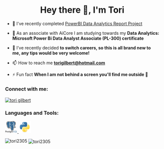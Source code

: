 <h1 align="center">Hey there 🤸, I'm Tori</h1>

- 🔭 I've recently completed [PowerBI Data Analytics Report Project](https://github.com/Tori2305/Project_Business_Intelligence-International_Retailer.git)

- 🌱 As an associate with AiCore I am studying towards my **Data Analytics: Microsoft Power Bi Data Analyst Associate (PL-300) certificate**

- 👯 I’ve recently decided **to switch careers, so this is all brand new to me, any tips would be very welcome!**

- 📫 How to reach me **torigilbert@hotmail.com**

- ⚡ Fun fact **When I am not behind a screen you'll find me outside 🍃**

<h3 align="left">Connect with me:</h3>
<p align="left">
<a href="https://linkedin.com/in/tori-gilbert" target="blank"><img align="center" src="https://raw.githubusercontent.com/rahuldkjain/github-profile-readme-generator/master/src/images/icons/Social/linked-in-alt.svg" alt="tori gilbert" height="30" width="40" /></a>
</p>

<h3 align="left">Languages and Tools:</h3>
<p align="left"> <a href="https://www.postgresql.org" target="_blank" rel="noreferrer"> <img src="https://raw.githubusercontent.com/devicons/devicon/master/icons/postgresql/postgresql-original-wordmark.svg" alt="postgresql" width="40" height="40"/> </a> <a href="https://www.python.org" target="_blank" rel="noreferrer"> <img src="https://raw.githubusercontent.com/devicons/devicon/master/icons/python/python-original.svg" alt="python" width="40" height="40"/> </a> </p>

<p><img align="left" src="https://github-readme-stats.vercel.app/api/top-langs?username=tori2305&show_icons=true&locale=en&layout=compact" alt="tori2305" /></p>

<p>&nbsp;<img align="center" src="https://github-readme-stats.vercel.app/api?username=tori2305&show_icons=true&locale=en" alt="tori2305" /></p>
